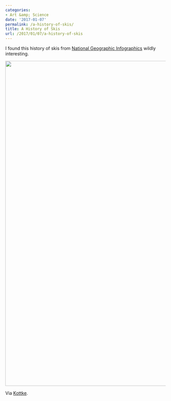 ```yaml
---
categories:
- Art &amp; Science
date: '2017-01-07'
permalink: /a-history-of-skis/
title: A History of Skis
url: /2017/01/07/a-history-of-skis
---
```


I found this history of skis from [National Geographic Infographics](https://www.amazon.com/exec/obidos/ASIN/3836545950/ref=nosim/0sil8) wildly interesting.

<a href="https://gomakethings.com/wp-content/uploads/2017/01/history-of-skis.jpg"><img src="https://gomakethings.com/wp-content/uploads/2017/01/history-of-skis.jpg" alt="" width="1400" height="1018" class="aligncenter size-full wp-image-9279" /></a>

Via [Kottke](http://kottke.org/17/01/national-geographic-infographics).